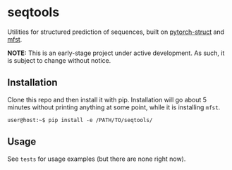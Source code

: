 # seqtools
Utilities for structured prediction of sequences, built on [pytorch-struct] and [mfst].

**NOTE:** This is an early-stage project under active development. As such, it
is subject to change without notice.

## Installation
Clone this repo and then install it with pip. Installation will go about 5 minutes without printing anything at some point, while it is installing `mfst`.
``` console
user@host:~$ pip install -e /PATH/TO/seqtools/
```

## Usage
See `tests` for usage examples (but there are none right now).

[pytorch-struct]: https://github.com/harvardnlp/pytorch-struct
[mfst]: https://github.com/matthewfl/openfst-wrapper
